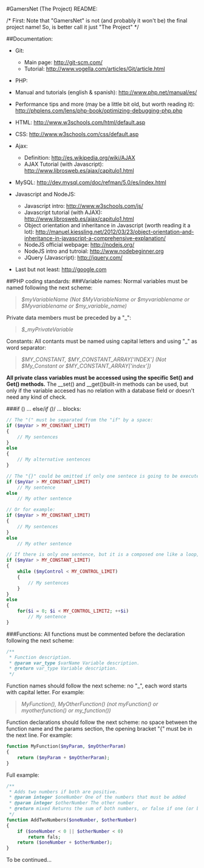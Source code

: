 #GamersNet (The Project) README:

/*
First: Note that "GamersNet" is not (and probably it won't be) the final project name!
So, is better call it just "The Project"
*/

##Documentation:
- Git:
    - Main page: http://git-scm.com/
    - Tutorial: http://www.vogella.com/articles/Git/article.html

- PHP:
- Manual and tutorials (english & spanish): http://www.php.net/manual/es/
- Performance tips and more (may be a little bit old, but worth reading it): http://phplens.com/lens/php-book/optimizing-debugging-php.php

- HTML: http://www.w3schools.com/html/default.asp

- CSS: http://www.w3schools.com/css/default.asp

- Ajax:
    - Definition: http://es.wikipedia.org/wiki/AJAX
    - AJAX Tutorial (with Javascript): http://www.librosweb.es/ajax/capitulo1.html
    
- MySQL: http://dev.mysql.com/doc/refman/5.0/es/index.html

- Javascript and NodeJS:
    - Javascript intro: http://www.w3schools.com/js/
    - Javascript tutorial (with AJAX): http://www.librosweb.es/ajax/capitulo1.html
    - Object orientation and inheritance in Javascript (worth reading it a lot): http://manuel.kiessling.net/2012/03/23/object-orientation-and-inheritance-in-javascript-a-comprehensive-explanation/
    - NodeJS official webpage: http://nodejs.org/
    - NodeJS intro and tutroial: http://www.nodebeginner.org
    - JQuery (Javascript): http://jquery.com/

- Last but not least: http://google.com

##PHP coding standards:
###Variable names:
Normal variables must be named following the next scheme:
>*$myVariableName (Not $MyVariableName or $myvariablename or $Myvariablename or $my_variable_name)*

Private data members must be preceded by a "_":
>*$_myPrivateVariable*

Constants: All contants must be named using capital letters and using "_" as word separator:
>*$MY_CONSTANT, $MY_CONSTANT_ARRAY\['INDEX'\] (Not $My_Constant or $MY_CONSTANT_ARRAY['index'])*

**All private class variables must be accessed using the specific Set() and Get() methods.** The __set() and __get()built-in methods can be used, but only if the variable accesed has no relation with a database field or doesn't need any kind of check.

###if () ... else/*if ()*/ ... blocks:

```php
// The "(" must be separated from the "if" by a space:
if ($myVar > MY_CONSTANT_LIMIT)
{
    // My sentences
}
else
{
    // My alternative sentences
}

// The "{}" could be omitted if only one sentece is going to be executed:
if ($myVar > MY_CONSTANT_LIMIT)
    // My sentence
else
    // My other sentence

// Or for example:
if ($myVar > MY_CONSTANT_LIMIT)
{
    // My sentences
}
else
    // My other sentence

// If there is only one sentence, but it is a composed one like a loop, the "{}" are a must:
if ($myVar > MY_CONSTANT_LIMIT)
{
    while ($myControl < MY_CONTROL_LIMIT)
    {
        // My sentences
    }
}
else
{
    for($i = 0; $i < MY_CONTROL_LIMIT2; ++$i)
        // My sentence
}
```

###Functions:
All functions must be commented before the declaration following the next scheme:

```php
/**
 * Function description.
 * @param var_type $varName Variable description.
 * @return var_type Variable description.
 */
 ```

Function names should follow the next scheme: no "_", each word starts with capital letter. For example:
>*MyFunction(), MyOtherFunction() (not myFunction() or myotherfunction() or my_function())*

Function declarations should follow the next scheme: no space between the function name and the params section, the opening bracket "{" must be in the next line. For example:

```php
function MyFunction($myParam, $myOtherParam)
{
    return ($myParam + $myOtherParam);
}
```

Full example:

```php
/**
 * Adds two numbers if both are positive.
 * @param integer $oneNumber One of the numbers that must be added
 * @param integer $otherNumber The other number
 * @return mixed Returns the sum of both numbers, or false if one (or both) of the numbers is negative.
 */
function AddTwoNumbers($oneNumber, $otherNumber)
{
    if ($oneNumber < 0 || $otherNumber < 0)
        return fals;
    return ($oneNumber + $otherNumber);
}
```

To be continued...
